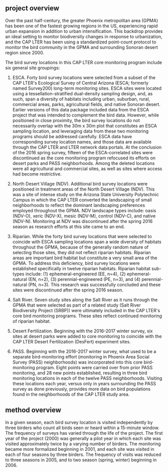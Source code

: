 ## project overview

Over the past half-century, the greater Phoenix metropolitan area (GPMA)
has been one of the fastest growing regions in the US, experiencing
rapid urban expansion in addition to urban intensification. This
backdrop provides an ideal setting to monitor biodiversity changes in
response to urbanization, and the CAP LTER has been using a standardized
point-count protocol to monitor the bird community in the GPMA and
surrounding Sonoran desert region since 2000.

The bird survey locations in this CAP LTER core monitoring program
include six general site groupings:

1.  ESCA. Forty bird survey locations were selected from a subset of the
    CAP LTER's Ecological Survey of Central Arizona (ESCA; formerly
    named Survey200) long-term monitoring sites. ESCA sites were located
    using a tessellation-stratified dual-density sampling design, and,
    as such, span a diversity of habitats including urban, suburban,
    rural, commercial areas, parks, agricultural fields, and native
    Sonoran desert. Earlier versions of this data package included data
    from the ESCA project that was intended to complement the bird data.
    However, while positioned in close proximity, the bird survey
    locations do not necessarily overlap with the 30m x 30m plot that
    constitutes an ESCA sampling location, and leveraging data from
    these two monitoring programs should be addressed carefully. ESCA
    data have corresponding survey location names, and those data are
    available through the CAP LTER and LTER network data portals. At the
    conclusion of the 2016 spring survey, fifteen of the ESCA-correlated
    sites were discontinued as the core monitoring program refocused its
    efforts on desert parks and PASS neighborhoods. Among the deleted
    locations were all agricultural and commercial sites, as well as
    sites where access had become restrictive.

2.  North Desert Village (NDV). Additional bird survey locations were
    positioned in treatment areas of the North Desert Village (NDV).
    This was a site of intense study on the Arizona State University
    Polytechnic Campus in which the CAP LTER converted the landscaping
    of small neighborhoods to reflect the dominant landscaping
    preferences employed throughout the GPMA. NDV landscape types
    include: oasis (NDV-O), xeric (NDV-X), mesic (NDV-M), control
    (NDV-C), and native (NDV-N). Monitoring at NDV was discontinued
    after the spring 2016 season as research efforts at this site came
    to an end.

3.  Riparian. While the forty bird survey locations that were selected
    to coincide with ESCA sampling locations span a wide diversity of
    habitats throughout the GPMA, because of the generally random nature
    of selecting those sites, they did not reflect riparian habitats.
    Riparian areas are important bird habitat but constitute a very
    small area of the GPMA. To address this deficiency, bird survey
    locations were established specifically in twelve riparian habitats.
    Riparian habitat sub-types include: (1) ephemeral-engineered (EE,
    n=4), (2) ephemeral-natural (EN, n=2), (3) perennial-engineered (PE,
    n=3), and (4) perennial-natural (PN, n=3). This research was
    successfully concluded and these sites were discontinued after the
    spring 2016 season.

4.  Salt River. Seven study sites along the Salt River as it runs
    through the GPMA that were selected as part of a related study (Salt
    River Biodiversity Project (SRBP)) were ultimately included in the
    CAP LTER's core bird monitoring programs. These sites reflect
    continued monitoring of riparian habitat.

5.  Desert Fertilization. Beginning with the 2016-2017 winter survey,
    six sites at desert parks were added to core monitoring to coincide
    with the CAP LTER Desert Fertilization (DesFert) experiment sites.

6.  PASS. Beginning with the 2016-2017 winter survey, what used to be a
    separate bird-monitoring effort (monitoring in Phoenix Area Social
    Survey (PASS) neighborhoods) was incorporated into this core
    bird-monitoring program. Eight points were carried over from prior
    PASS monitoring, and 28 new points established, resulting in three
    bird monitoring locations in each of the twelve PASS neighborhoods.
    Visiting these locations each year, versus only in years surrounding
    the PASS survey as done previously, provides more data on bird
    populations found in the neighborhoods of the CAP LTER study area.

## method overview

In a given season, each bird survey location is visited independently by
three birders who count all birds seen or heard within a 15-minute
window. The frequency of surveys has varied through the life of the
project. The first year of the project (2000) was generally a pilot year
in which each site was visited approximately twice by a varying number
of birders. The monitoring became more formalized beginning in 2001, and
each site was visited in each of four seasons by three birders. The
frequency of visits was reduced to three seasons in 2005, and to two
season (spring, winter) beginning in 2006.
